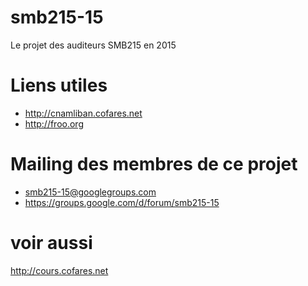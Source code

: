 # smb215-15
Le projet des auditeurs SMB215 en 2015


# Liens utiles
* http://cnamliban.cofares.net
* http://froo.org

# Mailing des membres de ce projet
* smb215-15@googlegroups.com
* https://groups.google.com/d/forum/smb215-15

# voir aussi
  http://cours.cofares.net


